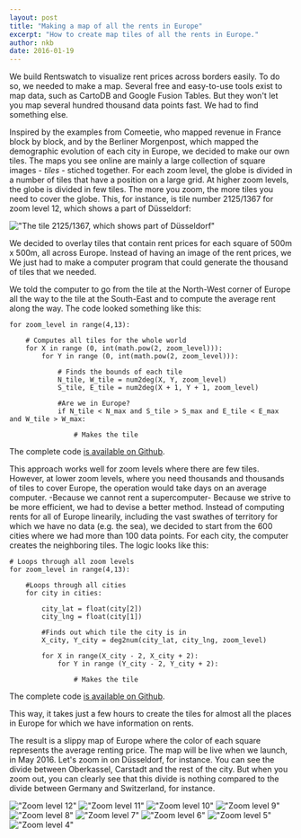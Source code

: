 ```yaml
---
layout: post
title: "Making a map of all the rents in Europe"
excerpt: "How to create map tiles of all the rents in Europe."
author: nkb
date: 2016-01-19
---
```


We build Rentswatch to visualize rent prices across borders easily. To do so, we needed to make a map. Several free and easy-to-use tools exist to map data, such as CartoDB and Google Fusion Tables. But they won't let you map several hundred thousand data points fast. We had to find something else.

Inspired by the examples from Comeetie, who mapped revenue in France block by block, and by the Berliner Morgenpost, which mapped the demographic evolution of each city in Europe, we decided to make our own tiles. The maps you see online are mainly a large collection of square images - _tiles_ - stiched together. For each zoom level, the globe is divided in a number of tiles that have a position on a large grid. At higher zoom levels, the globe is divided in few tiles. The more you zoom, the more tiles you need to cover the globe. This, for instance, is tile number 2125/1367 for zoom level 12, which shows a part of Düsseldorf:

!["The tile 2125/1367, which shows part of Düsseldorf"](http://a.tile.openstreetmap.org/12/2125/1367.png)

We decided to overlay tiles that contain rent prices for each square of 500m x 500m, all across Europe. Instead of having an image of the rent prices, we We just had to make a computer program that could generate the thousand of tiles that we needed.

We told the computer to go from the tile at the North-West corner of Europe all the way to the tile at the South-East and to compute the average rent along the way. The code looked something like this:

```
for zoom_level in range(4,13):

	# Computes all tiles for the whole world
	for X in range (0, int(math.pow(2, zoom_level))):
		for Y in range (0, int(math.pow(2, zoom_level))):
			
			# Finds the bounds of each tile
			N_tile, W_tile = num2deg(X, Y, zoom_level)
			S_tile, E_tile = num2deg(X + 1, Y + 1, zoom_level)

			#Are we in Europe?
			if N_tile < N_max and S_tile > S_max and E_tile < E_max and W_tile > W_max:

				# Makes the tile
```

The complete code [is available on Github](https://github.com/jplusplus/rentswatch-stats/blob/master/analyses/tiles/make_tiles.py).

This approach works well for zoom levels where there are few tiles. However, at lower zoom levels, where you need thousands and thousands of tiles to cover Europe, the operation would take days on an average computer. -Because we cannot rent a supercomputer- Because we strive to be more efficient, we had to devise a better method. Instead of computing rents for all of Europe linearily, including the vast swathes of territory for which we have no data (e.g. the sea), we decided to start from the 600 cities where we had more than 100 data points. For each city, the computer creates the neighboring tiles. The logic looks like this:

```
# Loops through all zoom levels
for zoom_level in range(4,13):

	#Loops through all cities
	for city in cities:
		
		city_lat = float(city[2])
		city_lng = float(city[1])

		#Finds out which tile the city is in
		X_city, Y_city = deg2num(city_lat, city_lng, zoom_level)
		
		for X in range(X_city - 2, X_city + 2):
			for Y in range (Y_city - 2, Y_city + 2):

				# Makes the tile
```

The complete code [is available on Github](https://github.com/jplusplus/rentswatch-stats/blob/master/analyses/tiles/city_make_tiles.py).

This way, it takes just a few hours to create the tiles for almost all the places in Europe for which we have information on rents.

The result is a slippy map of Europe where the color of each square represents the average renting price. The map will be live when we launch, in May 2016. Let's zoom in on Düsseldorf, for instance. You can see the divide between Oberkassel, Carstadt and the rest of the city. But when you zoom out, you can clearly see that this divide is nothing compared to the divide between Germany and Switzerland, for instance.

!["Zoom level 12"](../images/12.jpg)
!["Zoom level 11"](../images/11.jpg)
!["Zoom level 10"](../images/10.jpg)
!["Zoom level 9"](../images/9.jpg)
!["Zoom level 8"](../images/8.jpg)
!["Zoom level 7"](../images/7.jpg)
!["Zoom level 6"](../images/6.jpg)
!["Zoom level 5"](../images/5.jpg)
!["Zoom level 4"](../images/4.jpg)